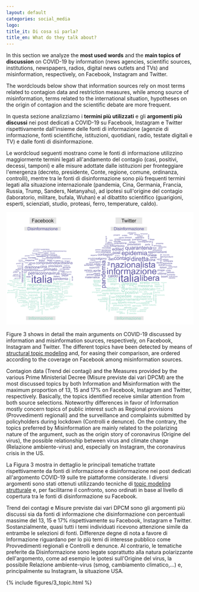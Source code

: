 ```yaml
---
layout: default
categories: social_media
logo:
title_it: Di cosa si parla? 
title_en: What do they talk about?
---
```


<div class="en">
    <p>
	In this section we analyze the <b>most used words</b> and the <b>main topics of discussion</b> on COVID-19 by information (news agencies, scientific sources, institutions, newspapers, radios, digital news outlets and TVs) and misinformation, respectively, on Facebook, Instagram and Twitter.
     </p>
     <p>
	The wordclouds below show that information sources rely on most terms related to contagion data and restriction measures, while among source of misinformation, terms related to the international situation, hypotheses on the origin of contagion and the scientific debate are more frequent.
    </p>
</div>

<div class="it">
     <p>
	In questa sezione analizziamo i <b>termini più utilizzati</b> e gli <b>argomenti più discussi</b> nei post dedicati a COVID-19 su Facebook, Instagram e Twitter rispettivamente dall'insieme delle fonti di informazione (agenzie di informazione, fonti scientifiche, istituzioni, quotidiani, radio, testate digitali e TV) e dalle fonti di disinformazione.
     </p>
     <p>
	Le wordcloud seguenti mostrano come le fonti di informazione utilizzino maggiormente termini legati all'andamento del contagio (casi, positivi, decessi, tamponi) e alle misure adottate dalle istituzioni per fronteggiare l'emergenza (decreto, presidente, Conte, regione, comune, ordinanza, controlli), mentre tra le fonti di disinformazione sono più frequenti termini legati alla situazione internazionale (pandemia, Cina, Germania, Francia, Russia, Trump, Sanders, Netanyahu), ad ipotesi sull'origine del contagio (laboratorio, militare, bufala, Wuhan) e al dibattito scientifico (guarigioni, esperti, scienziati, studio, proteasi, ferro, temperature, caldo).
    </p>
</div>

<div class="w3-white w3-card-4 w3-center" >
	<div style="width:1200px;"></div>
	<img src="assets/images/3_wordcloud.png" width="1200">
</div>

<div class="en">
	<p>
	Figure 3 shows in detail the main arguments on COVID-19 discussed by information and misinformation sources, respectively, on Facebook, Instagram and Twitter. The different topics have been detected by means of <a href="https://www.structuraltopicmodel.com" target="_blank">structural topic modeling</a> and, for easing their comparison, are ordered according to the coverage on Facebook among misinformation sources.
	</p>
	<p>
	Contagion data (Trend dei contagi) and the Measures provided by the various Prime Ministerial Decree (Misure previste dai vari DPCM) are the most discussed topics by both Information and Misinformation with the maximum proportion of 13, 15 and 17% on Facebook, Instagram and Twitter, respectively. Basically, the topics identified receive similar attention from both source selections. Noteworthy differences in favor of Information mostly concern topics of public interest such as Regional provisions (Provvedimenti regionali) and the surveillance and complaints submitted by policyholders during lockdown (Controlli e denunce). On the contrary, the topics preferred by Misinformation are mainly related to the polarizing nature of the argument, such as the origin story of coronavirus (Origine del virus), the possible relationship between virus and climate change (Relazione ambiente-virus) and, especially on Instagram, the coronavirus crisis in the US.
    </p>
</div>

<div class="it">
    <p>
    La Figura 3 mostra in dettaglio le principali tematiche trattate rispettivamente da fonti di informazione e disinformazione nei post dedicati all'argomento COVID-19 sulle tre piattaforme considerate. I diversi argomenti sono stati ottenuti utilizzando tecniche di <a href="https://www.structuraltopicmodel.com" target="_blank"> topic modeling strutturale</a> e, per facilitarne il confronto, sono ordinati in base al livello di copertura tra le fonti di disinformazione su Facebook. 	</p>
	<p>
	Trend dei contagi e Misure previste dai vari DPCM sono gli argomenti più discussi sia da fonti di informazione che disinformazione con percentuali massime del 13, 15 e 17% rispettivamente su Facebook, Instagram e Twitter. Sostanzialmente, quasi tutti i temi individuati ricevono attenzione simile da entrambe le selezioni di fonti. Differenze degne di nota a favore di Informazione riguardano per lo più temi di interesse pubblico come Provvedimenti regionali e Controlli e denunce. Al contrario, le tematiche preferite da Disinformazione sono legate soprattutto alla natura polarizzante dell'argomento, come ad esempio le ipotesi sull'Origine del virus, la possibile Relazione ambiente-virus (smog, cambiamento climatico,…) e, principalmente su Instagram, la situazione USA.
    </p>
</div>

<div class="w3-white w3-card-4 w3-center" >
    {% include figures/3_topic.html %}
</div>